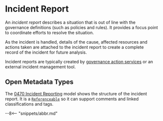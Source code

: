 <!-- SPDX-License-Identifier: CC-BY-4.0 -->
<!-- Copyright Contributors to the ODPi Egeria project. -->


# Incident Report

An *incident report* describes a situation that is out of line with the governance definitions (such as policies and rules). It provides a focus point to coordinate efforts to resolve the situation.

As the incident is handled, details of the cause, affected resources and actions taken are attached to the incident report to create a complete record of the incident for future analysis.

Incident reports are typically created by [governance action services](/concept/governance-action-service) or an external incident management tool.


## Open Metadata Types

The [0470 Incident Reporting](/types/4/0470-Incident-Reporting) model shows the structure of the incident report. It is a [`Referenceable`](/types/0/0010-Base-Model/#referenceable) so it can support comments and linked classifications and tags.


--8<-- "snippets/abbr.md"
